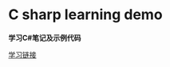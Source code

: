 # C sharp learning demo

**学习C#笔记及示例代码**

[学习链接](https://www.bilibili.com/video/BV1NA4y1R7vL/?spm_id_from=333.337.search-card.all.click)
